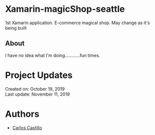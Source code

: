 # Xamarin-magicShop-seattle
1st  Xamarin application.  E-commerce magical shop.  May change as it's being built

## About
I have no idea what I'm doing............fun times.

# Project Updates
Created on: October 19, 2019<br>
Last update: November 11, 2019

# Authors
* [Carlos Castillo](https://github.com/castillocarlosr)
